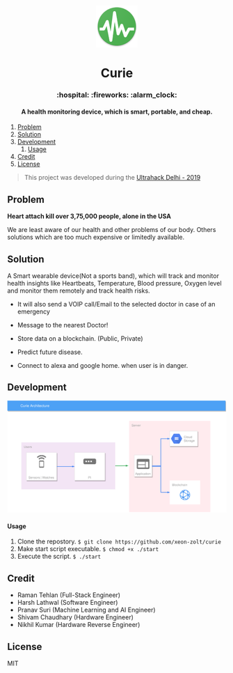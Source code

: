 <p align="center">
    <img src="./app/static/img/res/mipmap-xhdpi/ic_launcher.png" >
</p>

<h1 align="center">Curie</h1>
<h3 align="center">:hospital: :fireworks: :alarm_clock:</h3>
<h4 align="center">A health monitoring device, which is smart, portable, and cheap.</h4>

1. [Problem](#about)
2. [Solution](#usage)
3. [Development](#development)
    1. [Usage](#usage)
4. [Credit](#credit)
5. [License](#license)

> This project was developed during the [Ultrahack Delhi - 2019](https://ultrahack.org/hackdelhi2019/hack-delhi)

## Problem

**Heart attach kill over 3,75,000 people, alone in the USA**

We are least aware of our health and other problems of our body. Others solutions which are too much expensive or limitedly available.

## Solution

A Smart wearable device(Not a sports band), which will track and monitor health insights like Heartbeats, Temperature, Blood pressure, Oxygen level and monitor them remotely and track health risks.

- It will also send a VOIP call/Email to the selected doctor in case of an emergency

- Message to the nearest Doctor!

- Store data on a blockchain. (Public, Private)

- Predict future disease.

- Connect to alexa and google home. when user is in danger.

## Development

<p align="center">
    <img src="./app/static/img/architecture.png" >
</p>

#### Usage

1. Clone the repostory. `$ git clone https://github.com/xeon-zolt/curie`
2. Make start script executable. `$ chmod +x ./start`
3. Execute the script. `$ ./start`

## Credit

- Raman Tehlan (Full-Stack Engineer)
- Harsh Lathwal (Software Engineer)
- Pranav Suri (Machine Learning and AI Engineer)
- Shivam Chaudhary (Hardware Engineer)
- Nikhil Kumar (Hardware Reverse Engineer)

## License

MIT

